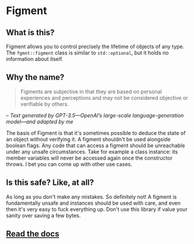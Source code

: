 # Figment

## What is this?

Figment allows you to control precisely the lifetime of objects of any type. The
`fgmnt::figment` class is similar to `std::optional`, but it holds no
information about itself.

## Why the name?

> ‍Figments are subjective in that they are based on personal experiences and
> perceptions and may not be considered objective or verifiable by others.

– <cite>Text generated by GPT-3.5—OpenAI’s large-scale language-generation
model—and adapted by me</cite>

The basis of Figment is that it's sometimes possible to deduce the state of an
object without verifying it. A figment shouldn't be used alongside boolean
flags. Any code that can access a figment should be unreachable under any unsafe
circumstances. Take for example a class instance: its member variables will
never be accessed again once the constructor throws. I bet you can come up with
other use cases.

## Is this safe? Like, at all?

As long as you don't make any mistakes. So definitely not! A figment is
fundamentally unsafe and instances should be used with care, and even then it's
very easy to fuck everything up. Don't use this library if value your sanity
over saving a few bytes.

## [Read the docs](https://luizffgv.github.io/Figment/)
